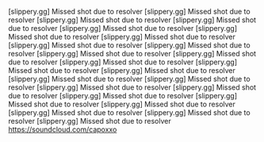 \[slippery.gg\] Missed shot due to resolver
\[slippery.gg\] Missed shot due to resolver
\[slippery.gg\] Missed shot due to resolver
\[slippery.gg\] Missed shot due to resolver
\[slippery.gg\] Missed shot due to resolver
\[slippery.gg\] Missed shot due to resolver
\[slippery.gg\] Missed shot due to resolver
\[slippery.gg\] Missed shot due to resolver
\[slippery.gg\] Missed shot due to resolver
\[slippery.gg\] Missed shot due to resolver
\[slippery.gg\] Missed shot due to resolver
\[slippery.gg\] Missed shot due to resolver
\[slippery.gg\] Missed shot due to resolver
\[slippery.gg\] Missed shot due to resolver
\[slippery.gg\] Missed shot due to resolver
\[slippery.gg\] Missed shot due to resolver
\[slippery.gg\] Missed shot due to resolver
\[slippery.gg\] Missed shot due to resolver
\[slippery.gg\] Missed shot due to resolver
\[slippery.gg\] Missed shot due to resolver
\[slippery.gg\] Missed shot due to resolver
\[slippery.gg\] Missed shot due to resolver
\[slippery.gg\] Missed shot due to resolver
\[slippery.gg\] Missed shot due to resolver
https://soundcloud.com/capoxxo